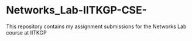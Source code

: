 # Networks_Lab-IITKGP-CSE-
This repository contains my assignment submissions for the Networks Lab course at IITKGP
